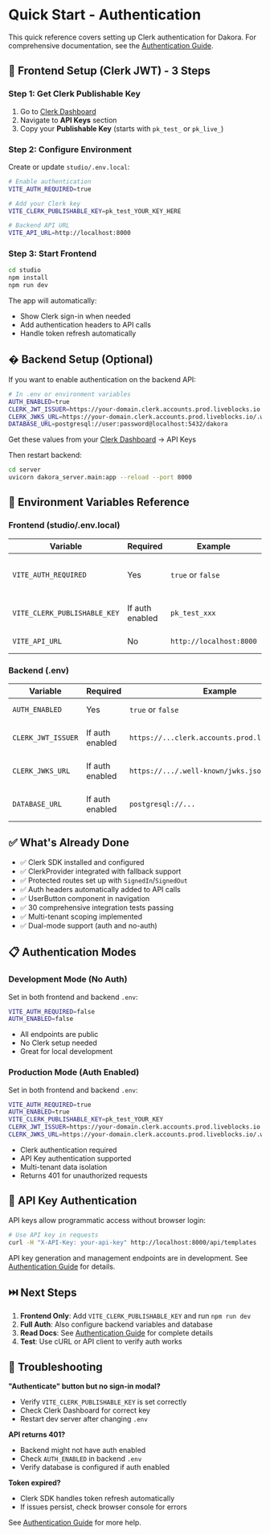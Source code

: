 # Quick Start - Authentication

This quick reference covers setting up Clerk authentication for Dakora. For comprehensive documentation, see the [Authentication Guide](/guides/authentication).

## 🚀 Frontend Setup (Clerk JWT) - 3 Steps

### Step 1: Get Clerk Publishable Key

1. Go to [Clerk Dashboard](https://dashboard.clerk.com)
2. Navigate to **API Keys** section
3. Copy your **Publishable Key** (starts with `pk_test_` or `pk_live_`)

### Step 2: Configure Environment

Create or update `studio/.env.local`:

```bash
# Enable authentication
VITE_AUTH_REQUIRED=true

# Add your Clerk key
VITE_CLERK_PUBLISHABLE_KEY=pk_test_YOUR_KEY_HERE

# Backend API URL
VITE_API_URL=http://localhost:8000
```

### Step 3: Start Frontend

```bash
cd studio
npm install
npm run dev
```

The app will automatically:

- Show Clerk sign-in when needed
- Add authentication headers to API calls
- Handle token refresh automatically

## � Backend Setup (Optional)

If you want to enable authentication on the backend API:

```bash
# In .env or environment variables
AUTH_ENABLED=true
CLERK_JWT_ISSUER=https://your-domain.clerk.accounts.prod.liveblocks.io
CLERK_JWKS_URL=https://your-domain.clerk.accounts.prod.liveblocks.io/.well-known/jwks.json
DATABASE_URL=postgresql://user:password@localhost:5432/dakora
```

Get these values from your [Clerk Dashboard](https://dashboard.clerk.com) → API Keys

Then restart backend:

```bash
cd server
uvicorn dakora_server.main:app --reload --port 8000
```

## 🔑 Environment Variables Reference

### Frontend (studio/.env.local)

| Variable | Required | Example | Notes |
|----------|----------|---------|-------|
| `VITE_AUTH_REQUIRED` | Yes | `true` or `false` | Set to `false` to disable auth |
| `VITE_CLERK_PUBLISHABLE_KEY` | If auth enabled | `pk_test_xxx` | Get from Clerk Dashboard |
| `VITE_API_URL` | No | `http://localhost:8000` | Backend API URL |

### Backend (.env)

| Variable | Required | Example | Notes |
|----------|----------|---------|-------|
| `AUTH_ENABLED` | Yes | `true` or `false` | Set to `false` for dev mode |
| `CLERK_JWT_ISSUER` | If auth enabled | `https://...clerk.accounts.prod.liveblocks.io` | Get from Clerk Dashboard |
| `CLERK_JWKS_URL` | If auth enabled | `https://.../.well-known/jwks.json` | Get from Clerk Dashboard |
| `DATABASE_URL` | If auth enabled | `postgresql://...` | For storing authenticated data |

## ✅ What's Already Done

- ✅ Clerk SDK installed and configured
- ✅ ClerkProvider integrated with fallback support
- ✅ Protected routes set up with `SignedIn`/`SignedOut`
- ✅ Auth headers automatically added to API calls
- ✅ UserButton component in navigation
- ✅ 30 comprehensive integration tests passing
- ✅ Multi-tenant scoping implemented
- ✅ Dual-mode support (auth and no-auth)

## 📋 Authentication Modes

### Development Mode (No Auth)

Set in both frontend and backend `.env`:

```bash
VITE_AUTH_REQUIRED=false
AUTH_ENABLED=false
```

- All endpoints are public
- No Clerk setup needed
- Great for local development

### Production Mode (Auth Enabled)

Set in both frontend and backend `.env`:

```bash
VITE_AUTH_REQUIRED=true
AUTH_ENABLED=true
VITE_CLERK_PUBLISHABLE_KEY=pk_test_YOUR_KEY
CLERK_JWT_ISSUER=https://your-domain.clerk.accounts.prod.liveblocks.io
CLERK_JWKS_URL=https://your-domain.clerk.accounts.prod.liveblocks.io/.well-known/jwks.json
```

- Clerk authentication required
- API Key authentication supported
- Multi-tenant data isolation
- Returns 401 for unauthorized requests

## 🔑 API Key Authentication

API keys allow programmatic access without browser login:

```bash
# Use API key in requests
curl -H "X-API-Key: your-api-key" http://localhost:8000/api/templates
```

API key generation and management endpoints are in development. See [Authentication Guide](/guides/authentication#api-key-authentication) for details.

## ⏭️ Next Steps

1. **Frontend Only**: Add `VITE_CLERK_PUBLISHABLE_KEY` and run `npm run dev`
2. **Full Auth**: Also configure backend variables and database
3. **Read Docs**: See [Authentication Guide](/guides/authentication) for complete details
4. **Test**: Use cURL or API client to verify auth works

## 🐛 Troubleshooting

**"Authenticate" button but no sign-in modal?**

- Verify `VITE_CLERK_PUBLISHABLE_KEY` is set correctly
- Check Clerk Dashboard for correct key
- Restart dev server after changing `.env`

**API returns 401?**

- Backend might not have auth enabled
- Check `AUTH_ENABLED` in backend `.env`
- Verify database is configured if auth enabled

**Token expired?**

- Clerk SDK handles token refresh automatically
- If issues persist, check browser console for errors

See [Authentication Guide](/guides/authentication#troubleshooting) for more help.
